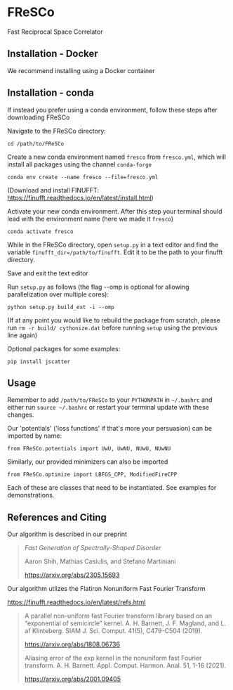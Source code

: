 # FReSCo
Fast Reciprocal Space Correlator


## Installation - Docker

We recommend installing using a Docker container

## Installation - conda

If instead you prefer using a conda environment, follow these steps after downloading FReSCo

Navigate to the FReSCo directory:

`cd /path/to/FReSCo`

Create a new conda environment named `fresco` from `fresco.yml`, which will install all packages using the channel `conda-forge`

`conda env create --name fresco --file=fresco.yml`

(Download and install FINUFFT: https://finufft.readthedocs.io/en/latest/install.html)

Activate your new conda environment. After this step your terminal should lead with the environment name (here we made it `fresco`)

`conda activate fresco`

While in the FReSCo directory, open `setup.py` in a text editor and find the variable `finufft_dir=/path/to/finufft`. Edit it to be the path to your finufft directory.

Save and exit the text editor

Run `setup.py` as follows (the flag --omp is optional for allowing parallelization over multiple cores):

`python setup.py build_ext -i --omp`

(If at any point you would like to rebuild the package from scratch, please run `rm -r build/ cythonize.dat` before running `setup` using the previous line again)

Optional packages for some examples:

`pip install jscatter`

## Usage

Remember to add `/path/to/FReSCo` to your `PYTHONPATH` in `~/.bashrc` and either run `source ~/.bashrc`
 or restart your terminal update with these changes.

Our 'potentials' ('loss functions' if that's more your persuasion) can be imported by name:

`from FReSCo.potentials import UwU, UwNU, NUwU, NUwNU`

Similarly, our provided minimizers can also be imported

`from FReSCo.optimize import LBFGS_CPP, ModifiedFireCPP`

Each of these are classes that need to be instantiated. See examples for demonstrations.

## References and Citing

Our algorithm is described in our preprint

> *Fast Generation of Spectrally-Shaped Disorder*
> 
> Aaron Shih, Mathias Casiulis, and Stefano Martiniani
>
> https://arxiv.org/abs/2305.15693

Our algorithm utlizes the Flatiron Nonuniform Fast Fourier Transform

https://finufft.readthedocs.io/en/latest/refs.html

> A parallel non-uniform fast Fourier transform library based on an “exponential of semicircle” kernel. A. H. Barnett, J. F. Magland, and L. af Klinteberg. SIAM J. Sci. Comput. 41(5), C479-C504 (2019).
>
> https://arxiv.org/abs/1808.06736
> 
> Aliasing error of the exp kernel in the nonuniform fast Fourier transform. A. H. Barnett. Appl. Comput. Harmon. Anal. 51, 1-16 (2021).
>
> https://arxiv.org/abs/2001.09405




